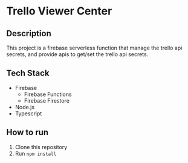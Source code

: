 # Trello Viewer Center
## Description
This project is a firebase serverless function that manage the trello api secrets, and provide apis to get/set the trello api secrets.

## Tech Stack
- Firebase 
  - Firebase Functions
  - Firebase Firestore
- Node.js
- Typescript

## How to run
1. Clone this repository
2. Run `npm install`
